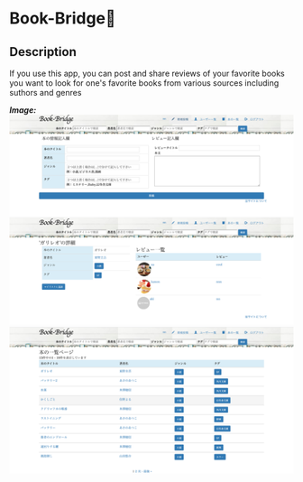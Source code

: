 # Book-Bridge📘

## Description
If you use this app, you can post and share reviews of your favorite books
you want to look for one's favorite books from various sources including suthors and genres


***Image:***
![Image](https://github.com/Nishimurasyota/Book-Bridge/blob/master/app/assets/images/new_book.jpg)
![Image](https://github.com/Nishimurasyota/Book-Bridge/blob/master/app/assets/images/book_show.jpg)
![Image](https://github.com/Nishimurasyota/Book-Bridge/blob/master/app/assets/images/book_index.jpg)

